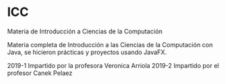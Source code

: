 # ICC
Materia de Introducción a Ciencias de la Computación

Materia completa de Introducción a las Ciencias de la Computación con Java, se hicieron prácticas y proyectos usando JavaFX.

2019-1 Impartido por la profesora Veronica Arriola
2019-2 Impartido por el profesor Canek Pelaez


